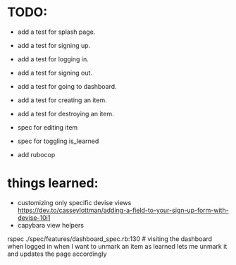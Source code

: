 # TODO:

- add a test for splash page.
- add a test for signing up.
- add a test for logging in.
- add a test for signing out.
- add a test for going to dashboard.
- add a test for creating an item.
- add a test for destroying an item.
- spec for editing item
- spec for toggling is_learned

- add rubocop


# things learned:
 - customizing only specific devise views
https://dev.to/casseylottman/adding-a-field-to-your-sign-up-form-with-devise-10i1
 - capybara view helpers
 
 
 
 rspec ./spec/features/dashboard_spec.rb:130 # visiting the dashboard when logged in when I want to unmark an item as learned lets me unmark it and updates the page accordingly
